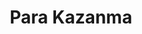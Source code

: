 ---
title: "Para Kazanma"
description: "Hobinizi bir gelir kapısına dönüştürün! Bu bölümde, 3D baskı ile nasıl pasif gelir elde edeceğinizi ve hangi ürünlerin satıldığını keşfedin."
---